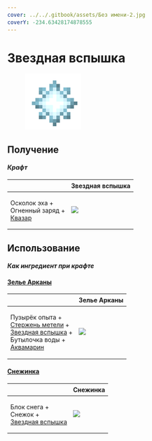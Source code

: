 ```yaml
---
cover: ../../.gitbook/assets/Без имени-2.jpg
coverY: -234.63428174878555
---
```


# Звездная вспышка

<figure><img src="../../.gitbook/assets/star_flare_128.png" alt=""><figcaption></figcaption></figure>

## Получение

#### _Крафт_

| ㅤ                                                                            | Звездная вспышка                           |
| ---------------------------------------------------------------------------- | ------------------------------------------ |
| <p>Осколок эха +<br>Огненный заряд +<br><a href="catalyst.md">Квазар</a></p> | ![](../../.gitbook/assets/star\_flare.png) |

## Использование

#### _Как ингредиент при крафте_

#### [Зелье Арканы](weak\_arcana\_potion.md)

| ㅤ                                                                                                                                                                                     | Зелье Арканы                                        |
| ------------------------------------------------------------------------------------------------------------------------------------------------------------------------------------- | --------------------------------------------------- |
| <p>Пузырёк опыта +<br><a href="blizz_rod.md">Стержень метели</a> +<br><a href="star_flare.md">Звездная вспышка</a> +<br>Бутылочка воды +<br><a href="aquamarine.md">Аквамарин</a></p> | ![](../../.gitbook/assets/weak\_arcana\_potion.png) |

#### [Снежинка](snowflake\_shuriken.md)

| ㅤ                                                                               | Снежинка                                           |
| ------------------------------------------------------------------------------- | -------------------------------------------------- |
| <p>Блок снега +<br>Снежок +<br><a href="star_flare.md">Звездная вспышка</a></p> | ![](../../.gitbook/assets/snowflake\_shuriken.png) |
